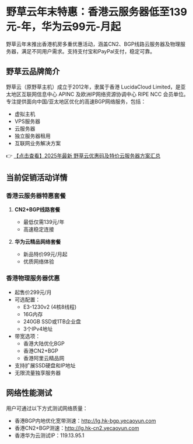 # 野草云年末特惠：香港云服务器低至139元-年，华为云99元-月起

野草云年末推出香港机房多重优惠活动，涵盖CN2、BGP线路云服务器及物理服务器，满足不同用户需求。支持支付宝和PayPal支付，稳定可靠。

## 野草云品牌简介

野草云（原野草主机）成立于2012年，隶属于香港 LucidaCloud Limited，是亚太地区互联网信息中心 APINC 及欧洲IP网络资源协调中心 RIPE NCC 会员单位。专注提供面向中国/亚太地区优化的高速BGP网络服务，包括：

- 虚拟主机
- VPS服务器
- 云服务器
- 独立服务器租用
- 互联网业务解决方案

👉 [【点击查看】2025年最新 野草云优惠码及特价云服务器方案汇总](https://bit.ly/yecaoyun)

## 当前促销活动详情

### 香港云服务器特惠套餐

1. **CN2+BGP线路套餐**
   - 最低仅需139元/年
   - 高速稳定连接

2. **华为云精品网络套餐**
   - 新品特价99元/月起
   - 优质网络体验

### 香港物理服务器优惠

- 起售价299元/月
- 可选配置：
  - E3-1230v2 (4核8线程)
  - 16G内存
  - 240GB SSD或1TB企业盘
  - 3个IPv4地址
- 带宽选项：
  - 香港大陆优化BGP
  - 香港CN2+BGP
  - 香港阿里云精品网
- 支持扩展SSD硬盘和IP地址
- 无限流量独享服务器

## 网络性能测试

用户可通过以下方式测试网络质量：

- 香港BGP内地优化宽带测速：http://lg.hk-bgp.yecaoyun.com
- 香港CN2+BGP测速：http://lg.hk-cn2.yecaoyun.com
- 香港华为云测试IP：119.13.95.1